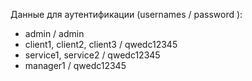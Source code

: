 <p>Данные для аутентификации (usernames / password ):</p>
<ul>
  <li>admin / admin</li>
  <li>client1, client2, client3 / qwedc12345</li>
  <li>service1, service2 / qwedc12345</li>
  <li>manager1 / qwedc12345</li>
</ul>
